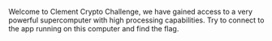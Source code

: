Welcome to Clement Crypto Challenge, we have gained access to a very powerful supercomputer with high processing capabilities. Try to connect to the app running on this computer and find the flag.

